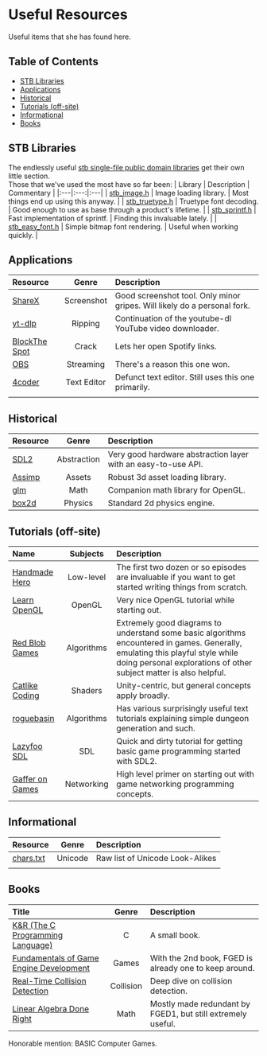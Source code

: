 # Useful Resources
Useful items that she has found here.

## Table of Contents
- [STB Libraries](#stb-libraries)
- [Applications](#applications)
- [Historical](#historical)
- [Tutorials (off-site)](#tutorials-off-site)
- [Informational](#informational)
- [Books](#books)

## STB Libraries
The endlessly useful [stb single-file public domain libraries](https://github.com/nothings/stb) get their own little section.  
Those that we've used the most have so far been:
| Library | Description | Commentary |
|:---|:---:|:---|
| [stb_image.h](https://github.com/nothings/stb/blob/master/stb_image.h) | Image loading library. | Most things end up using this anyway. |
| [stb_truetype.h](https://github.com/nothings/stb/blob/master/stb_truetype.h) | Truetype font decoding. | Good enough to use as base through a product's lifetime. |
| [stb_sprintf.h](https://github.com/nothings/stb/blob/master/stb_sprintf.h) | Fast implementation of sprintf. | Finding this invaluable lately. |
| [stb_easy_font.h](https://github.com/nothings/stb/blob/master/stb_easy_font.h) | Simple bitmap font rendering. | Useful when working quickly. |

## Applications
| Resource  | Genre |  Description |
|:---|:---:|:---|
| [ShareX](https://github.com/ShareX/ShareX) | Screenshot | Good screenshot tool. Only minor gripes. Will likely do a personal fork. |
| [yt-dlp](https://github.com/yt-dlp/yt-dlp) | Ripping | Continuation of the youtube-dl YouTube video downloader. |
| [BlockThe Spot](https://github.com/mrpond/BlockTheSpot) | Crack | Lets her open Spotify links. |
| [OBS](https://github.com/obsproject/obs-studio) | Streaming | There's a reason this one won. |
| [4coder](https://github.com/Dion-Systems/4coder) | Text Editor | Defunct text editor. Still uses this one primarily. |
| []() |  |  |

## Historical
| Resource  | Genre |  Description |
|:---|:---:|:---|
| [SDL2](https://github.com/libsdl-org/SDL) | Abstraction | Very good hardware abstraction layer with an easy-to-use API. |
| [Assimp](https://github.com/assimp/assimp) | Assets | Robust 3d asset loading library. |
| [glm](https://github.com/g-truc/glm) | Math | Companion math library for OpenGL. |
| [box2d](https://github.com/erincatto/box2d) | Physics | Standard 2d physics engine. |

## Tutorials (off-site)
| Name  | Subjects |  Description |
|:---|:---:|:---|
| [Handmade Hero](https://guide.handmadehero.org/code/day001/) | Low-level | The first two dozen or so episodes are invaluable if you want to get started writing things from scratch. |
| [Learn OpenGL](https://learnopengl.com/) | OpenGL | Very nice OpenGL tutorial while starting out. |
| [Red Blob Games](https://www.redblobgames.com/) | Algorithms | Extremely good diagrams to understand some basic algorithms encountered in games. Generally, emulating this playful style while doing personal explorations of other subject matter is also helpful. |
| [Catlike Coding](https://catlikecoding.com/unity/tutorials/) | Shaders | Unity-centric, but general concepts apply broadly. |
| [roguebasin](https://roguebasin.com/index.php/Articles) | Algorithms | Has various surprisingly useful text tutorials explaining simple dungeon generation and such. |
| [Lazyfoo SDL](https://lazyfoo.net/tutorials/SDL/index.php) | SDL | Quick and dirty tutorial for getting basic game programming started with SDL2. |
| [Gaffer on Games](https://gafferongames.com/post/udp_vs_tcp/) | Networking | High level primer on starting out with game networking programming concepts. |

## Informational
| Resource  | Genre |  Description |
|:---|:---:|:---|
| [chars.txt](https://github.com/codebox/homoglyph/blob/master/raw_data/chars.txt) | Unicode | Raw list of Unicode Look-Alikes |
| []() |  |  |

## Books
| Title  | Genre |  Description |
|:---|:---:|:---|
| [K&R (The C Programming Language)](https://archive.org/details/TheCProgrammingLanguageFirstEdition) | C | A small book. |
| [Fundamentals of Game Engine Development](https://foundationsofgameenginedev.com/) | Games | With the 2nd book, FGED is already one to keep around. |
| [Real-Time Collision Detection](https://realtimecollisiondetection.net/books/rtcd/) | Collision | Deep dive on collision detection. |
| [Linear Algebra Done Right](https://linear.axler.net/) | Math | Mostly made redundant by FGED1, but still extremely useful. |  

Honorable mention: BASIC Computer Games.




